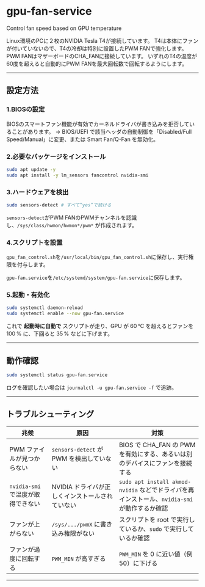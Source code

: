 # gpu-fan-service
Control fan speed based on GPU temperature

Linux環境のPCに２枚のNVIDIA Tesla T4が接続しています。
T4は本体にファンが付いていないので、T4の冷却は特別に設置したPWM FANで強化します。
PWM FANはマザーボードのCHA_FANに接続しています。
いずれのT4の温度が60度を超えると自動的にPWM FANを最大回転数で回転するようにします。

---

## 設定方法
### 1.BIOSの設定
BIOSのスマートファン機能が有効でカーネルドライバが書き込みを拒否していることがあります。
→ BIOS/UEFI で該当ヘッダの自動制御を「Disabled/Full Speed/Manual」に変更、または Smart Fan/Q-Fan を無効化。

### 2.必要なパッケージをインストール
```bash
sudo apt update -y
sudo apt install -y lm_sensors fancontrol nvidia-smi
```

### 3.ハードウェアを検出
```bash
sudo sensors-detect # すべて”yes”で続ける
```
`sensors-detect`がPWM FANのPWMチャンネルを認識し、`/sys/class/hwmon/hwmon*/pwm*` が作成されます。

### 4.スクリプトを設置
`gpu_fan_control.sh`を`/usr/local/bin/gpu_fan_control.sh`に保存し、実行権限を付与します。

`gpu-fan.service`を`/etc/systemd/system/gpu-fan.service`に保存します。

### 5.起動・有効化
```bash
sudo systemctl daemon-reload
sudo systemctl enable --now gpu-fan.service
```
これで **起動時に自動で** スクリプトが走り、GPU が 60 °C を超えるとファンを 100 % に、下回ると 35 % などに下げます。

---

## 動作確認
```bash
sudo systemctl status gpu-fan.service
```
ログを確認したい場合は `journalctl -u gpu-fan.service -f` で追跡。

---
## トラブルシューティング

| 兆候 | 原因 | 対策 |
|------|------|------|
| PWM ファイルが見つからない | `sensors-detect` が PWM を検出していない | BIOS で CHA_FAN の PWM を有効にする、あるいは別のデバイスにファンを接続する |
| `nvidia-smi` で温度が取得できない | NVIDIA ドライバが正しくインストールされていない | `sudo apt install akmod-nvidia` などでドライバを再インストール、`nvidia-smi` が動作するか確認 |
| ファンが上がらない | `/sys/.../pwmX` に書き込み権限がない | スクリプトを root で実行しているか、`sudo` で実行しているか確認 |
| ファンが過度に回転する | `PWM_MIN` が高すぎる | `PWM_MIN` を 0 に近い値（例 50）に下げる |

---
